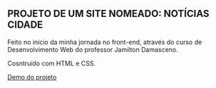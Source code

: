 ## PROJETO DE UM SITE NOMEADO: NOTÍCIAS CIDADE

Feito no início da minha jornada no front-end, através do curso de Desenvolvimento Web do professor Jamilton Damasceno.

Cosntruído com HTML e CSS.

[Demo do projeto](https://deborataveiraa.github.io/projeto-noticias-cidade/)